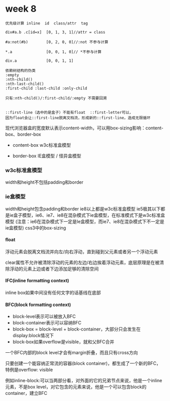 # week 8
```
优先级计算 inline  id  class/attr  tag 

div#a.b .c[id=x]  [0, 1, 3, 1]//attr = class

#a:not(#b)        [0, 2, 0, 0]//:not 不参与计算

*.a               [0, 0, 1, 0]// *不参与计算

div.a             [0, 0, 1, 1]

依赖树结构的伪类
:empty
:nth-child()
:nth-last-child()
:first-child :last-child :only-child

只有:nth-child()/:first-child/:empty 不需要回溯


::first-line（选中的是盒子）不能有float  ::first-letter可以，
因为float会让::first-line脱离文档流，形成新的::first-line，造成无限循环
```

现代浏览器盒的宽度默认表示content-width，可以用box-sizing影响：content-box、border-box

- content-box w3c标准盒模型

- border-box IE盒模型 / 怪异盒模型

### w3c标准盒模型

width和height不包括padding和border 

### ie盒模型

width和height包含padding和border
ie8以上都是w3c标准盒模型    ie5极其以下都是ie盒子模型，ie6、ie7、ie8在混杂模式下ie盒模型，在标准模式下是w3c标准盒模型
(注意：ie6在混杂模式下一定是Ie盒模型，而ie7、ie8在混杂模式下不一定是ie盒模型)
css3中的box-sizing

#### float
浮动元素会脱离文档流并向左/向右浮动，直到碰到父元素或者另一个浮动元素

clear属性不允许被清除浮动的元素的左边/右边挨着浮动元素，底层原理是在被清除浮动的元素上边或者下边添加足够的清除空间

#### IFC(inline formatting context)
inline box如果中间没有任何文字的话基线在底部

#### BFC(block formatting context)
- block-level表示可以被放入BFC
- block-container表示可以容纳BFC
- block-box = block-level + block-container，大部分只会发生在display:block情况下
- block-box如果overflow是visible，就和父BFC合并

一个BFC内部的block level才会有margin折叠，而且只有cross方向

只要创建一个能容纳正常流的容器(block container)，都生成了一个新的BFC，特例是overflow: visible

例如inline-block:可以当两部分看，对外面的它的兄弟节点来说，他是一个inline元素，不是box level，对它包含的元素来说，他是一个可以包含block的container，建立BFC
